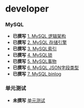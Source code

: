 # developer
### MySQL
* **已撰写** [1. MySQL 逻辑架构](database/mysql/logic-architecture.md)
* **已撰写** [2. MySQL 存储引擎](database/mysql/store-engine.md)
* **已撰写** [3. MySQL索引](database/mysql/index.md)
* **已撰写** [4. MySQL锁](database/mysql/lock.md)
* **已撰写** [5. MySQL事物](database/mysql/transaction.md)
* **已撰写** [6. MySQL JSON字段类型](database/mysql/field.json.md)
* **已撰写** [7. MySQL binlog](database/mysql/binlog.md)

### 单元测试
* **未撰写** [单元测试](development/test/index.md)